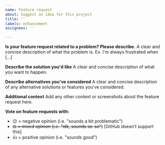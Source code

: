 ```yaml
---
name: Feature request
about: Suggest an idea for this project
title: ''
labels: enhancement
assignees: ''

---
```


**Is your feature request related to a problem? Please describe.**
A clear and concise description of what the problem is. Ex. I'm always frustrated when [...]

**Describe the solution you'd like**
A clear and concise description of what you want to happen.

**Describe alternatives you've considered**
A clear and concise description of any alternative solutions or features you've considered.

**Additional context**
Add any other context or screenshots about the feature request here.

**Vote on feature requests with:**
- :confused: = negative opinion (i.e. "sounds a bit problematic")
- ~~:balance_scale: = mixed opinion (i.e. "idk, sounds so-so")~~ [GitHub doesn't support this]
- :+1: = positive opinion (i.e. "sounds good")
